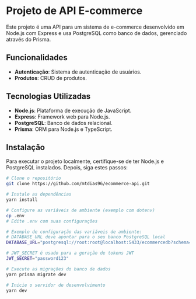 # Projeto de API E-commerce

Este projeto é uma API para um sistema de e-commerce desenvolvido em Node.js com Express e usa PostgreSQL como banco de dados, gerenciado através do Prisma.

## Funcionalidades

- **Autenticação**: Sistema de autenticação de usuários.
- **Produtos**: CRUD de produtos.
  
## Tecnologias Utilizadas

- **Node.js**: Plataforma de execução de JavaScript.
- **Express**: Framework web para Node.js.
- **PostgreSQL**: Banco de dados relacional.
- **Prisma**: ORM para Node.js e TypeScript.

## Instalação

Para executar o projeto localmente, certifique-se de ter Node.js e PostgreSQL instalados. Depois, siga estes passos:

```bash
# Clone o repositório
git clone https://github.com/mtdias96/ecommerce-api.git

# Instale as dependências
yarn install

# Configure as variáveis de ambiente (exemplo com dotenv)
cp .env
# Edite .env com suas configurações

# Exemplo de configuração das variáveis de ambiente:
# DATABASE_URL deve apontar para o seu banco PostgreSQL local
DATABASE_URL="postgresql://root:root@localhost:5433/ecommercedb?schema=public"

# JWT_SECRET é usado para a geração de tokens JWT
JWT_SECRET="password123"

# Execute as migrações do banco de dados
yarn prisma migrate dev

# Inicie o servidor de desenvolvimento
yarn dev
